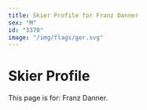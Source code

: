 ```yaml
---
title: Skier Profile for Franz Danner
sex: "M"
id: "3370"
image: "/img/flags/ger.svg" 
---
```


# Skier Profile

This page is for: Franz Danner.
    